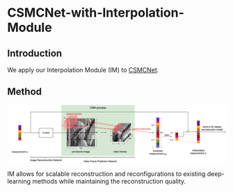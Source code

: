 # CSMCNet-with-Interpolation-Module

## Introduction
We apply our Interpolation Module (IM) to [CSMCNet](https://arxiv.org/abs/2108.01522).

## Method
<p><img src="imgs/IM.png"></p>

IM allows for scalable reconstruction and reconfigurations to existing deep-learning methods while maintaining the reconstruction quality.